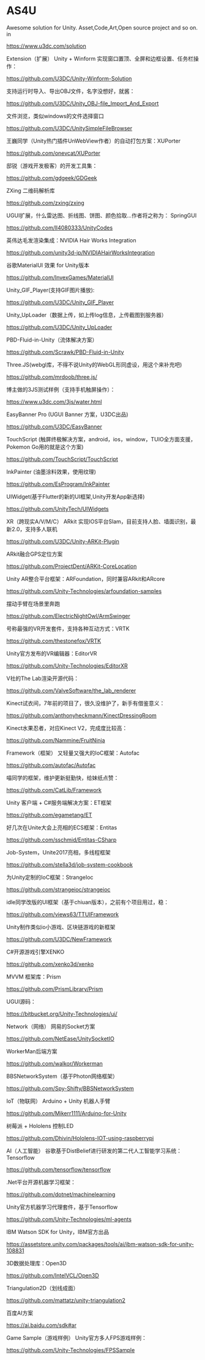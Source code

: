 # AS4U
Awesome solution for Unity. Asset,Code,Art,Open source project and so on.
in

https://www.u3dc.com/solution

Extension（扩展）
Unity + Winform 实现窗口置顶、全屏和边框设置、任务栏操作：

https://github.com/U3DC/Unity-Winform-Solution

支持运行时导入、导出OBJ文件，名字没想好，就酱：

https://github.com/U3DC/Unity_OBJ-file_Import_And_Export

文件浏览，类似windows的文件选择窗口

https://github.com/U3DC/UnitySimpleFileBrowser

王巍同学（Unity热门插件UnWebView作者）的自动打包方案：XUPorter

https://github.com/onevcat/XUPorter

邸锐（游戏开发极客）的开发工具集：

https://github.com/gdgeek/GDGeek

ZXing 二维码解析库

https://github.com/zxing/zxing

UGUI扩展，什么雷达图、折线图、饼图、颜色拾取...作者将之称为： SpringGUI

https://github.com/ll4080333/UnityCodes

英伟达毛发渲染集成：NVIDIA Hair Works Integration

https://github.com/unity3d-jp/NVIDIAHairWorksIntegration

谷歌MaterialUI 效果 for Unity版本

https://github.com/InvexGames/MaterialUI

Unity_GIF_Player(支持GIF图片播放):

https://github.com/U3DC/Unity_GIF_Player

Unity_UpLoader（数据上传，如上传log信息，上传截图到服务器）

https://github.com/U3DC/Unity_UpLoader

PBD-Fluid-in-Unity（流体解决方案）

https://github.com/Scrawk/PBD-Fluid-in-Unity

Three.JS(webgl库，不得不说Unity的WebGL形同虚设，用这个来补充吧)

https://github.com/mrdoob/three.js/

博主做的3JS测试样例（支持手机触屏操作）：

https://www.u3dc.com/3js/water.html

EasyBanner Pro (UGUI Banner 方案，U3DC出品)

https://github.com/U3DC/EasyBanner

TouchScript (触屏终极解决方案，android，ios，window，TUIO全方面支援，Pokemon Go用的就是这个方案)

https://github.com/TouchScript/TouchScript

InkPainter (油墨涂料效果，使用纹理)

https://github.com/EsProgram/InkPainter

UIWidget(基于Flutter的新的UI框架,Unity开发App新选择)

https://github.com/UnityTech/UIWidgets

XR（跨现实A/V/M/C）
ARkit 实现IOS平台Slam，目前支持人脸、墙面识别，最新2.0，支持多人联机

https://github.com/U3DC/Unity-ARKit-Plugin

ARkit融合GPS定位方案

https://github.com/ProjectDent/ARKit-CoreLocation

Unity AR整合平台框架：ARFoundation，同时兼容ARkit和ARcore

https://github.com/Unity-Technologies/arfoundation-samples

摆动手臂在场景里奔跑

https://github.com/ElectricNightOwl/ArmSwinger

号称最强的VR开发套件，支持各种互动方式：VRTK

https://github.com/thestonefox/VRTK

Unity官方发布的VR编辑器：EditorVR

https://github.com/Unity-Technologies/EditorXR

V社的The Lab渲染开源代码：

https://github.com/ValveSoftware/the_lab_renderer

Kinect试衣间，7年前的项目了，很久没维护了，新手有借鉴意义：

https://github.com/anthonyheckmann/KinectDressingRoom

Kinect水果忍者，对应Kinect V2，完成度比较高：

https://github.com/Nammine/FruitNinja

Framework（框架）
又轻量又强大的IoC框架：Autofac

https://github.com/autofac/Autofac

喵同学的框架，维护更新挺勤快，给妹纸点赞：

https://github.com/CatLib/Framework

Unity 客户端 + C#服务端解决方案：ET框架

https://github.com/egametang/ET

好几次在Unite大会上亮相的ECS框架：Entitas

https://github.com/sschmid/Entitas-CSharp

Job-System，Unite2017亮相，多线程框架

https://github.com/stella3d/job-system-cookbook

为Unity定制的IoC框架：StrangeIoc

https://github.com/strangeioc/strangeioc

idle同学改版的UI框架（基于chiuan版本），之前有个项目用过，稳：

https://github.com/views63/TTUIFramework

Unity制作类似io小游戏、区块链游戏的新框架

https://github.com/U3DC/NewFramework

C#开源游戏引擎XENKO

https://github.com/xenko3d/xenko

MVVM 框架库：Prism

https://github.com/PrismLibrary/Prism

UGUI源码：

https://bitbucket.org/Unity-Technologies/ui/

Network（网络）
网易的Socket方案

https://github.com/NetEase/UnitySocketIO

WorkerMan后端方案

https://github.com/walkor/Workerman

BBSNetworkSystem（基于Photon网络框架）

https://github.com/Spy-Shifty/BBSNetworkSystem

IoT（物联网）
Arduino + Unity 机器人手臂

https://github.com/Mikerr1111/Arduino-for-Unity

树莓派 + Hololens 控制LED

https://github.com/Dhivin/Hololens-IOT-using-raspberrypi

AI（人工智能）
谷歌基于DistBelief进行研发的第二代人工智能学习系统：Tensorflow

https://github.com/tensorflow/tensorflow

.Net平台开源机器学习框架：

https://github.com/dotnet/machinelearning

Unity官方机器学习代理套件，基于Tensorflow

https://github.com/Unity-Technologies/ml-agents

IBM Watson SDK for Unity，IBM官方出品

https://assetstore.unity.com/packages/tools/ai/ibm-watson-sdk-for-unity-108831

3D数据处理库：Open3D

https://github.com/IntelVCL/Open3D

Triangulation2D（划线成面）

https://github.com/mattatz/unity-triangulation2

百度AI方案

https://ai.baidu.com/sdk#ar

Game Sample（游戏样例）
Unity官方多人FPS游戏样例：

https://github.com/Unity-Technologies/FPSSample
